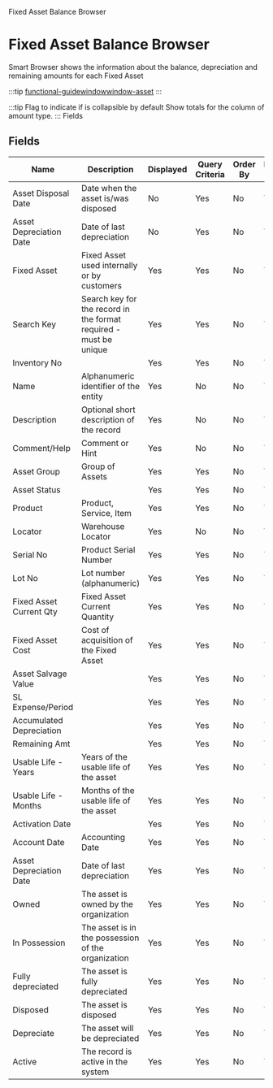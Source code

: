 
Fixed Asset Balance Browser
# Fixed Asset Balance Browser


Smart Browser shows the information  about the balance, depreciation and remaining amounts for each Fixed Asset

:::tip
[functional-guidewindowwindow-asset](functional-guidewindowwindow-asset.md)
:::

:::tip
Flag to indicate if is collapsible by default
Show totals for the column  of amount type.
:::
Fields
## Fields




Name                     | Description                                                       | Displayed | Query Criteria | Order By | Read Only | Mandatory
------------------------ | ----------------------------------------------------------------- | --------- | -------------- | -------- | --------- | ---------
Asset Disposal Date      | Date when the asset is/was disposed                               | No        | Yes            | No       | Yes       | No       
Asset Depreciation Date  | Date of last depreciation                                         | No        | Yes            | No       | Yes       | No       
Fixed Asset              | Fixed Asset used internally or by customers                       | Yes       | Yes            | No       | Yes       | No       
Search Key               | Search key for the record in the format required - must be unique | Yes       | Yes            | No       | Yes       | No       
Inventory No             |                                                                   | Yes       | Yes            | No       | Yes       | No       
Name                     | Alphanumeric identifier of the entity                             | Yes       | No             | No       | Yes       | No       
Description              | Optional short description of the record                          | Yes       | No             | No       | Yes       | No       
Comment/Help             | Comment or Hint                                                   | Yes       | No             | No       | Yes       | No       
Asset Group              | Group of Assets                                                   | Yes       | Yes            | No       | Yes       | No       
Asset Status             |                                                                   | Yes       | Yes            | No       | Yes       | No       
Product                  | Product, Service, Item                                            | Yes       | Yes            | No       | Yes       | No       
Locator                  | Warehouse Locator                                                 | Yes       | No             | No       | Yes       | No       
Serial No                | Product Serial Number                                             | Yes       | Yes            | No       | Yes       | No       
Lot No                   | Lot number (alphanumeric)                                         | Yes       | Yes            | No       | Yes       | No       
Fixed Asset Current Qty  | Fixed Asset Current Quantity                                      | Yes       | Yes            | No       | Yes       | No       
Fixed Asset Cost         | Cost of acquisition of the Fixed Asset                            | Yes       | Yes            | No       | Yes       | No       
Asset Salvage Value      |                                                                   | Yes       | Yes            | No       | Yes       | No       
SL Expense/Period        |                                                                   | Yes       | Yes            | No       | Yes       | No       
Accumulated Depreciation |                                                                   | Yes       | Yes            | No       | Yes       | No       
Remaining Amt            |                                                                   | Yes       | Yes            | No       | Yes       | No       
Usable Life - Years      | Years of the usable life of the asset                             | Yes       | Yes            | No       | Yes       | No       
Usable Life - Months     | Months of the usable life of the asset                            | Yes       | Yes            | No       | Yes       | No       
Activation Date          |                                                                   | Yes       | Yes            | No       | Yes       | No       
Account Date             | Accounting Date                                                   | Yes       | Yes            | No       | Yes       | No       
Asset Depreciation Date  | Date of last depreciation                                         | Yes       | Yes            | No       | Yes       | No       
Owned                    | The asset is owned by the organization                            | Yes       | Yes            | No       | Yes       | No       
In Possession            | The asset is in the possession of the organization                | Yes       | Yes            | No       | Yes       | No       
Fully depreciated        | The asset is fully depreciated                                    | Yes       | Yes            | No       | Yes       | No       
Disposed                 | The asset is disposed                                             | Yes       | Yes            | No       | Yes       | No       
Depreciate               | The asset will be depreciated                                     | Yes       | Yes            | No       | Yes       | No       
Active                   | The record is active in the system                                | Yes       | Yes            | No       | Yes       | No       
